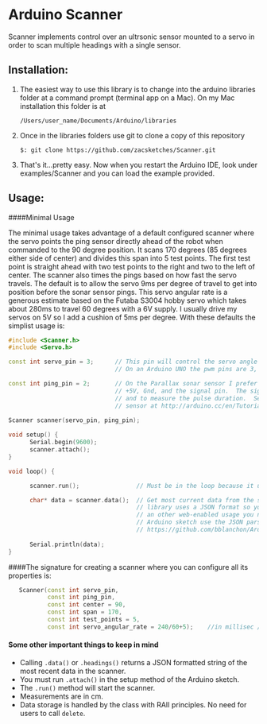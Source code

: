 Arduino Scanner
===============

Scanner implements control over an ultrsonic sensor mounted to a  servo in order to scan multiple headings with a single sensor.
      
Installation:
--------------

1.  The easiest way to use this library is to change into the arduino libraries folder at a command prompt (terminal app on a Mac).  On my Mac installation this folder is at

        /Users/user_name/Documents/Arduino/libraries

2.  Once in the libraries folders use git to clone a copy of this repository

        $: git clone https://github.com/zacsketches/Scanner.git
    
3.  That's it...pretty easy.  Now when you restart the Arduino IDE, look under examples/Scanner and you can load the example provided.

Usage:
-----------

####Minimal Usage

The minimal usage takes advantage of a default configured scanner where the servo points the ping sensor directly ahead of the robot when commanded to the 90 degree position.  It scans 170 degrees (85 degrees either side of center) and divides this span into 5 test points.  The first test point is straight ahead with two test points to the right and two to the left of center.  The scanner also times the pings based on how fast the servo travels.  The default is to allow the servo 9ms per degree of travel to get into position before the sonar sensor pings.  This servo angular rate is a generous estimate based on the Futaba S3004 hobby servo which takes about 280ms to travel 60 degrees with a 6V supply.  I usually drive my servos on 5V so I add a cushion of 5ms per degree.  With these defaults the simplist usage is:

````C++
#include <Scanner.h>
#include <Servo.h>

const int servo_pin = 3;      // This pin will control the servo angle and must be one othe PWM capable pins.
                              // On an Arduino UNO the pwm pins are 3, 5, 6, 9, 10, and 11.

const int ping_pin = 2;       // On the Parallax sonar sensor I prefer there are only three connections.  
                              // +5V, Gnd, and the signal pin.  The signal pin is used to trigger the sonar
                              // and to measure the pulse duration.  See the arduino playground for more on this
                              // sensor at http://arduino.cc/en/Tutorial/ping
                              
Scanner scanner(servo_pin, ping_pin);

void setup() {
      Serial.begin(9600);
      scanner.attach();
}

void loop() {

      scanner.run();                // Must be in the loop because it updates the scan every time its called.

      char* data = scanner.data();  // Get most current data from the scanner in a JSON formatted string.  This 
                                    // library uses a JSON format so you can post the data to a web service or
                                    // an other web-enabled usage you need.  To parse the JSON string in the
                                    // Arduino sketch use the JSON parser here:
                                    // https://github.com/bblanchon/ArduinoJsonParser.git
                                    
      Serial.println(data);
}

````

####The signature for creating a scanner where you can configure all its properties is:

```c++
   Scanner(const int servo_pin, 
           const int ping_pin, 
           const int center = 90,
           const int span = 170,
           const int test_points = 5,
           const int servo_angular_rate = 240/60+5);	//in millisec / deg.  Futaba S3004 280ms/60deg
```
#### Some other important things to keep in mind
  * Calling `.data()` or `.headings()` returns a JSON formatted string of the most recent data in the scanner.
  * You must run `.attach()` in the setup method of the Arduino sketch.
  * The `.run()` method will start the scanner.  
  * Measurements are in cm.
  * Data storage is handled by the class with RAII principles.  No need for users to call `delete`.
